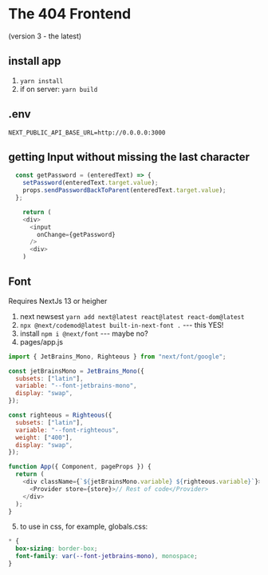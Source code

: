 # The 404 Frontend

(version 3 - the latest)

## install app

1. `yarn install`
2. if on server: `yarn build`

## .env

```
NEXT_PUBLIC_API_BASE_URL=http://0.0.0.0:3000
```

## getting Input without missing the last character

```js
  const getPassword = (enteredText) => {
    setPassword(enteredText.target.value);
    props.sendPasswordBackToParent(enteredText.target.value);
  };

    return (
    <div>
      <input
        onChange={getPassword}
      />
      <div>
    )
```

## Font

Requires NextJs 13 or heigher

1. next newsest `yarn add next@latest react@latest react-dom@latest`
2. `npx @next/codemod@latest built-in-next-font .` --- this YES!
3. install `npm i @next/font` --- maybe no?
4. pages/app.js

```js
import { JetBrains_Mono, Righteous } from "next/font/google";

const jetBrainsMono = JetBrains_Mono({
  subsets: ["latin"],
  variable: "--font-jetbrains-mono",
  display: "swap",
});

const righteous = Righteous({
  subsets: ["latin"],
  variable: "--font-righteous",
  weight: ["400"],
  display: "swap",
});

function App({ Component, pageProps }) {
  return (
    <div className={`${jetBrainsMono.variable} ${righteous.variable}`}>
      <Provider store={store}>// Rest of code</Provider>
    </div>
  );
}
```

5. to use in css, for example, globals.css:

```css
* {
  box-sizing: border-box;
  font-family: var(--font-jetbrains-mono), monospace;
}
```

